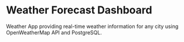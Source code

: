 # Weather Forecast Dashboard
Weather App providing real-time weather information for any city using OpenWeatherMap API and PostgreSQL.
